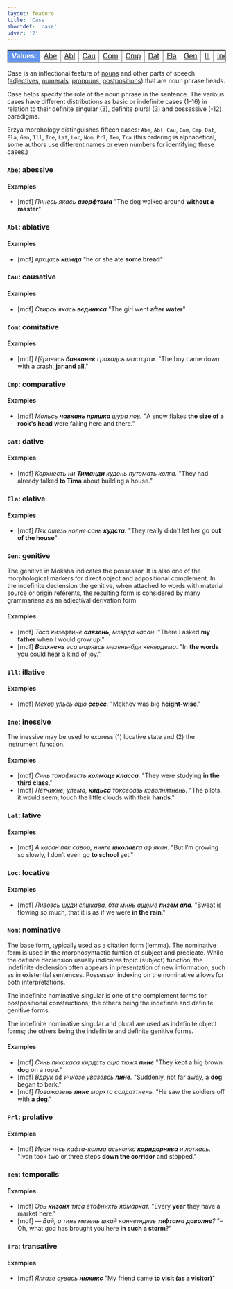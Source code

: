 ```yaml
---
layout: feature
title: 'Case'
shortdef: 'case'
udver: '2'
---
```


<table class="typeindex" border="1">
<tr>
  <td style="background-color:cornflowerblue;color:white"><strong>Values:</strong> </td>
  <td><a href="#Abe">Abe</a></td>
  <td><a href="#Abl">Abl</a></td>
  <td><a href="#Cau">Cau</a></td>
  <td><a href="#Com">Com</a></td>
  <td><a href="#Cmp">Cmp</a></td>
  <td><a href="#Dat">Dat</a></td>
  <td><a href="#Ela">Ela</a></td>
  <td><a href="#Gen">Gen</a></td>
  <td><a href="#Ill">Ill</a></td>
  <td><a href="#Ine">Ine</a></td>
  <td><a href="#Lat">Lat</a></td>
  <td><a href="#Loc">Loc</a></td>
  <td><a href="#Nom">Nom</a></td>
  <td><a href="#Prl">Prl</a></td>
  <td><a href="#Tem">Tem</a></td>
  <td><a href="#Tra">Tra</a></td>
</tr>
</table>

Case is an inflectional feature of [nouns](mdf-pos/NOUN) and
other parts of speech ([adjectives](mdf-pos/ADJ),
[numerals](mdf-pos/NUM), [pronouns](mdf-pos/PRON), [postpositions](mdf-pos/ADP)) that are noun phrase heads.

Case helps specify the role of the noun phrase in the sentence. The various cases have different distributions as basic or indefinite cases (1–16) in relation to their definite singular (3), definite plural (3) and possessive (-12) paradigms.

Erzya morphology distinguishes fifteen cases:
`Abe`, `Abl`, `Cau`, `Com`, `Cmp`, `Dat`, `Ela`, `Gen`, `Ill`, `Ine`, `Lat`, `Loc`, `Nom`, `Prl`, `Tem`, `Tra`
(this ordering is alphabetical, some authors use different names or even numbers for identifying these cases.)

### <a name="Abe">`Abe`</a>: abessive

#### Examples

* [mdf] _Пинесь якась <b>азорфтома</b>_ "The dog walked around <b>without a master</b>"

### <a name="Abl">`Abl`</a>: ablative


#### Examples

* [mdf] _ярхцась <b>кшида</b>_ "he or she ate <b>some bread</b>"

### <a name="Cau">`Cau`</a>: causative

#### Examples

* [mdf] _Стирсь якась <b>вединкса</b>_ "The girl went <b>after water</b>"

### <a name="Com">`Com`</a>: comitative

#### Examples

* [mdf] _Цёранясь <b>банканек</b> грохадсь масторти._ "The boy came down with a crash, <b>jar and all</b>."

### <a name="Cmp">`Cmp`</a>: comparative

#### Examples

* [mdf] _Мольсь <b>чавкань пряшка</b> шура лов._ "A snow flakes <b>the size of a rook's head</b> were falling here and there."

### <a name="Dat">`Dat`</a>: dative

#### Examples

* [mdf] _Корхнесть ни <b>Тиманди</b> кудонь путомать колга._ "They had already talked <b>to Tima</b> about building a house."

### <a name="Ela">`Ela`</a>: elative

#### Examples

* [mdf] _Пяк ашезь нолне сонь <b>кудста</b>._ "They really didn't let her go <b>out of the house</b>"

### <a name="Gen">`Gen`</a>: genitive

The genitive in Moksha indicates the possessor. It is also one of the morphological markers for direct object and adpositional complement.
In the indefinite declension the genitive, when attached to words with material source or origin referents, the resulting form is considered by many grammarians as an adjectival derivation form. 

#### Examples

* [mdf] _Тоса кизефтине <b>алязень</b>, мзярда касан._ "There I asked <b>my father</b> when I would grow up." 
* [mdf] _<b>Валхнень</b> эса марявсь мезень-бди кенярдема._ "In <b>the words</b> you could hear a kind of joy." 

### <a name="Ill">`Ill`</a>: illative

#### Examples

* [mdf] _Мехов ульсь оцю <b>сереc</b>._ "Mekhov was big <b>height-wise</b>."

### <a name="Ine">`Ine`</a>: inessive

 The inessive may be used to express (1) locative state and (2) the instrument function.
#### Examples

* [mdf] _Синь тонафнесть <b>колмоце класса</b>._ "They were studying <b>in the third class</b>."
* [mdf] _Лётчикне, улема, <b>кядьса</b> токсесазь коволнятнень._ "The pilots, it would seem, touch the little clouds with their <b>hands</b>."

### <a name="Lat">`Lat`</a>: lative

#### Examples

* [mdf] _А касан пяк савор, нинге <b>школавга</b> аф якан._ "But I’m growing so slowly, I don’t even go <b>to school</b> yet."

### <a name="Loc">`Loc`</a>: locative

#### Examples

* [mdf] _Ливозсь шуди сяшкава, бта минь ащеме <b>пизем ала</b>._ "Sweat is flowing so much, that it is as if we were <b>in the rain</b>."

### <a name="Nom">`Nom`</a>: nominative

The base form, typically used as a citation form (lemma).
The nominative form is used in the morphosyntactic funtion of subject and predicate. While the definite declension usually indicates topic (subject) function, the indefinite declension often appears in presentation of new information, such as in existential sentences. Possessor indexing on the nominative allows for both interpretations.

The indefinite nominative singular is one of the complement forms for postpositional constructions; the others being the indefinite and definite genitive forms.

The indefinite nominative singular and plural are used as indefinite object forms; the others being the indefinite and definite genitive forms.

#### Examples

* [mdf] _Синь пикскаса кирдсть оцю тюжя <b>пине</b>_ "They kept a big brown <b>dog</b> on a rope."
* [mdf] _Вдрук аф ичкозе увазевсь <b>пине</b>._ "Suddenly, not far away, a <b>dog</b> began to bark."
* [mdf] _Прважазень <b>пине</b> мархта солдаттнень._ "He saw the soldiers off with <b>a dog</b>."

### <a name="Prl">`Prl`</a>: prolative

#### Examples

* [mdf] _Иван тись кафта-колма аськолкс <b>коридорнява</b> и лоткась._ "Ivan took two or three steps <b>down the corridor</b> and stopped."

### <a name="Tem">`Tem`</a>: temporalis
 
#### Examples

* [mdf] _Эрь <b>кизоня</b> тяса ётафнихть ярмаркат._ "Every <b>year</b> they have a market here."
* [mdf] _— Вай, а тинь мезень шкай каннетядязь <b>тяфтама даволне</b>?_ "– Oh, what god has brought you here <b>in such a storm</b>?"

### <a name="Tra">`Tra`</a>: transative

#### Examples

* [mdf] _Ялгазе сувась <b>инжикс</b>_ "My friend came <b>to visit (as a visitor)</b>"

<!-- Interlanguage links updated St lis 3 20:58:17 CET 2021 -->
